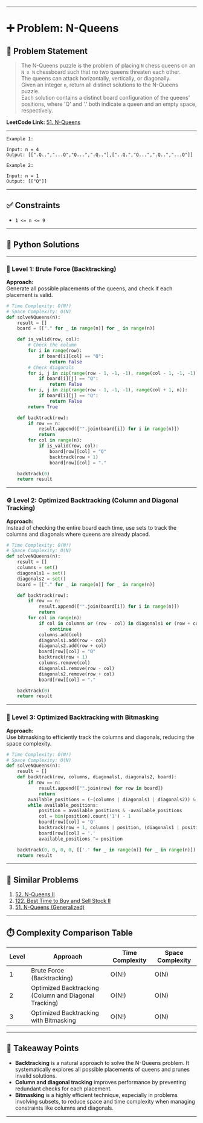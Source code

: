 
---

# ➕ Problem: N-Queens

## 📘 Problem Statement

> The N-Queens puzzle is the problem of placing `N` chess queens on an `N x N` chessboard such that no two queens threaten each other.  
> The queens can attack horizontally, vertically, or diagonally.  
> Given an integer `n`, return all distinct solutions to the N-Queens puzzle.  
> Each solution contains a distinct board configuration of the queens' positions, where 'Q' and '.' both indicate a queen and an empty space, respectively.

**LeetCode Link:** [51. N-Queens](https://leetcode.com/problems/n-queens/)

---

```
Example 1:

Input: n = 4
Output: [[".Q..","...Q","Q...",".Q.."],["..Q.","Q...",".Q..","...Q"]]

Example 2:

Input: n = 1
Output: [["Q"]]
```

---

## ✅ Constraints

- `1 <= n <= 9`

---

## 🧠 Python Solutions

---

### 🧪 Level 1: Brute Force (Backtracking)

**Approach:**  
Generate all possible placements of the queens, and check if each placement is valid.

```python
# Time Complexity: O(N!)
# Space Complexity: O(N)
def solveNQueens(n):
    result = []
    board = [["." for _ in range(n)] for _ in range(n)]

    def is_valid(row, col):
        # Check the column
        for i in range(row):
            if board[i][col] == "Q":
                return False
        # Check diagonals
        for i, j in zip(range(row - 1, -1, -1), range(col - 1, -1, -1)):
            if board[i][j] == "Q":
                return False
        for i, j in zip(range(row - 1, -1, -1), range(col + 1, n)):
            if board[i][j] == "Q":
                return False
        return True

    def backtrack(row):
        if row == n:
            result.append(["".join(board[i]) for i in range(n)])
            return
        for col in range(n):
            if is_valid(row, col):
                board[row][col] = "Q"
                backtrack(row + 1)
                board[row][col] = "."

    backtrack(0)
    return result
```

---

### ⚙️ Level 2: Optimized Backtracking (Column and Diagonal Tracking)

**Approach:**  
Instead of checking the entire board each time, use sets to track the columns and diagonals where queens are already placed.

```python
# Time Complexity: O(N!)
# Space Complexity: O(N)
def solveNQueens(n):
    result = []
    columns = set()
    diagonals1 = set()
    diagonals2 = set()
    board = [["." for _ in range(n)] for _ in range(n)]

    def backtrack(row):
        if row == n:
            result.append(["".join(board[i]) for i in range(n)])
            return
        for col in range(n):
            if col in columns or (row - col) in diagonals1 or (row + col) in diagonals2:
                continue
            columns.add(col)
            diagonals1.add(row - col)
            diagonals2.add(row + col)
            board[row][col] = "Q"
            backtrack(row + 1)
            columns.remove(col)
            diagonals1.remove(row - col)
            diagonals2.remove(row + col)
            board[row][col] = "."

    backtrack(0)
    return result
```

---

### 🚀 Level 3: Optimized Backtracking with Bitmasking

**Approach:**  
Use bitmasking to efficiently track the columns and diagonals, reducing the space complexity.

```python
# Time Complexity: O(N!)
# Space Complexity: O(N)
def solveNQueens(n):
    result = []
    def backtrack(row, columns, diagonals1, diagonals2, board):
        if row == n:
            result.append(["".join(row) for row in board])
            return
        available_positions = (~(columns | diagonals1 | diagonals2)) & ((1 << n) - 1)
        while available_positions:
            position = available_positions & -available_positions
            col = bin(position).count('1') - 1
            board[row][col] = 'Q'
            backtrack(row + 1, columns | position, (diagonals1 | position) << 1, (diagonals2 | position) >> 1, board)
            board[row][col] = '.'
            available_positions ^= position

    backtrack(0, 0, 0, 0, [['.' for _ in range(n)] for _ in range(n)])
    return result
```

---

## 🔗 Similar Problems

1. [52. N-Queens II](https://leetcode.com/problems/n-queens-ii/)
2. [122. Best Time to Buy and Sell Stock II](https://leetcode.com/problems/best-time-to-buy-and-sell-stock-ii/)
3. [51. N-Queens (Generalized)](https://leetcode.com/problems/n-queens/)

---

## ⏱️ Complexity Comparison Table

| Level | Approach                         | Time Complexity | Space Complexity |
|-------|----------------------------------|-----------------|------------------|
| 1     | Brute Force (Backtracking)       | O(N!)           | O(N)             |
| 2     | Optimized Backtracking (Column and Diagonal Tracking) | O(N!) | O(N)             |
| 3     | Optimized Backtracking with Bitmasking | O(N!) | O(N)             |

---

## 📌 Takeaway Points

- **Backtracking** is a natural approach to solve the N-Queens problem. It systematically explores all possible placements of queens and prunes invalid solutions.
- **Column and diagonal tracking** improves performance by preventing redundant checks for each placement.
- **Bitmasking** is a highly efficient technique, especially in problems involving subsets, to reduce space and time complexity when managing constraints like columns and diagonals.

---
